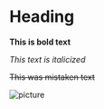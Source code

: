 # Heading
**This is bold text**

*This text is italicized*

~~This was mistaken text~~

  <img src="https://images.unsplash.com/photo-1490730141103-6cac27aaab94?ixlib=rb-1.2.1&ixid=MnwxMjA3fDB8MHxzZWFyY2h8MXx8ZnJlZXxlbnwwfHwwfHw%3D&w=1000&q=80" alt="picture">

